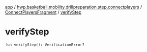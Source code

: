 [app](../../index.md) / [hwp.basketball.mobility.drillpreparation.step.connectplayers](../index.md) / [ConnectPlayersFragment](index.md) / [verifyStep](.)

# verifyStep

`fun verifyStep(): VerificationError?`